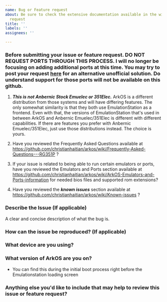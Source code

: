 ```yaml
---
name: Bug or Feature request
about: Be sure to check the extensive documentation available in the wiki before submitting a bug or feature
  request
title: ''
labels: ''
assignees: ''

---
```


### Before submitting your issue or feature request.  DO NOT REQUEST PORTS THROUGH THIS PROCESS.  I will no longer be focusing on adding additional ports at this time.  You may try to post your request [here](https://github.com/krishenriksen/RockRiotMenu) for an alternative unofficial solution.  Do understand support for those ports will not be available on this github.

1. ***This is not Anbernic Stock Emuelec or 351Elec.***  ArkOS is a different distribution from those systems and will have differing features.  The only somewhat similarity is that they both use EmulationStation as a frontend.  Even with that, the versions of EmulationStation that's used in between ArkOS and Anbernic Emuelec/351Elec is different with different capabilities.  If there are features you prefer with Anbernic Emuelec/351Elec, just use those distributions instead.  The choice is yours.

2. Have you reviewed the Frequently Asked Questions available at https://github.com/christianhaitian/arkos/wiki/Frequently-Asked-Questions---RG351P ?

3. If your issue is related to being able to run certain emulators or ports, have you reviewed the Emulators and Ports section available at https://github.com/christianhaitian/arkos/wiki/ArkOS-Emulators-and-Ports-information for needed bios files and supported rom extensions?

4. Have you reviewed the ***known issues*** section available at https://github.com/christianhaitian/arkos/wiki/Known-issues ?

### Describe the Issue (If applicable)
A clear and concise description of what the bug is.

### How can the issue be reproduced? (If applicable)


### What device are you using?



### What version of ArkOS are you on?
- You can find this during the initial boot process right before the Emulationstation loading screen


### Anything else you'd like to include that may help to review this issue or feature request?
